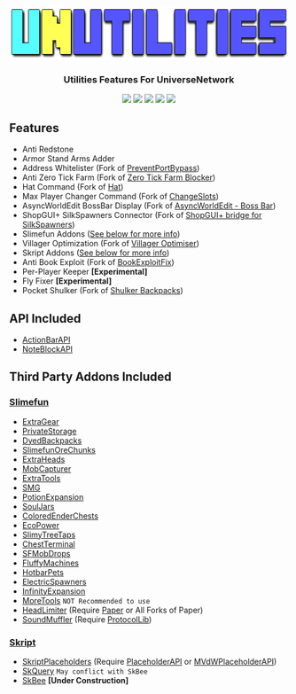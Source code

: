 <!-- PROJECT LOGO -->
<br />
<div align="center">
  <a href="http://github.com/UniverseNetwork/UNUtilities">
    <img src="src/main/resources/icon.png" alt="Logo" width="663" height="95">
  </a>
  <h3 align="center">Utilities Features For UniverseNetwork</h3>
  <p align="center">
    <a href="http://github.com/UniverseNetwork/UNUtilities/graphs/contributors"><img src="http://img.shields.io/github/contributors/UniverseNetwork/UNUtilities?style=for-the-badge"/></a>
    <a href="http://github.com/UniverseNetwork/UNUtilities/network/members"><img src="http://img.shields.io/github/forks/UniverseNetwork/UNUtilities?style=for-the-badge"/></a>
    <a href="http://github.com/UniverseNetwork/UNUtilities/stargazers"><img src="http://img.shields.io/github/stars/UniverseNetwork/UNUtilities?style=for-the-badge"/></a>
    <a href="http://github.com/UniverseNetwork/UNUtilities/issues"><img src="http://img.shields.io/github/issues/UniverseNetwork/UNUtilities?style=for-the-badge"/></a>
    <a href="http://github.com/UniverseNetwork/UNUtilities"><img src="http://img.shields.io/github/languages/code-size/UniverseNetwork/UNUtilities?style=for-the-badge"/></a>
  </p>
</div>

## Features
- Anti Redstone
- Armor Stand Arms Adder
- Address Whitelister (Fork of [PreventPortBypass](http://spigotmc.org/resources/54934))
- Anti Zero Tick Farm (Fork of [Zero Tick Farm Blocker](http://spigotmc.org/resources/72737))
- Hat Command (Fork of [Hat](http://spigotmc.org/resources/33980))
- Max Player Changer Command (Fork of [ChangeSlots](http://spigotmc.org/resources/49648))
- AsyncWorldEdit BossBar Display (Fork of [AsyncWorldEdit - Boss Bar](http://spigotmc.org/resources/76600))
- ShopGUI+ SilkSpawners Connector (Fork of [ShopGUI+ bridge for SilkSpawners](http://spigotmc.org/resources/73949))
- Slimefun Addons ([See below for more info](#slimefun))
- Villager Optimization (Fork of [Villager Optimiser](http://spigotmc.org/resources/68517))
- Skript Addons ([See below for more info](#skript))
- Anti Book Exploit (Fork of [BookExploitFix](http://spigotmc.org/resources/5897))
- Per-Player Keeper **[Experimental]**
- Fly Fixer **[Experimental]**
- Pocket Shulker (Fork of [Shulker Backpacks](http://spigotmc.org/resources/67466))

## API Included
- [ActionBarAPI](http://spigotmc.org/resources/1315)
- [NoteBlockAPI](http://ci.haprosgames.com/job/NoteBlockAPI-2.0/lastSuccessfulBuild)

## Third Party Addons Included
### [Slimefun](http://thebusybiscuit.github.io/builds)
- [ExtraGear](http://thebusybiscuit.github.io/builds/TheBusyBiscuit/ExtraGear/master)
- [PrivateStorage](http://thebusybiscuit.github.io/builds/TheBusyBiscuit/PrivateStorage/master)
- [DyedBackpacks](http://thebusybiscuit.github.io/builds/TheBusyBiscuit/DyedBackpacks/master)
- [SlimefunOreChunks](http://thebusybiscuit.github.io/builds/TheBusyBiscuit/SlimefunOreChunks/master)
- [ExtraHeads](http://thebusybiscuit.github.io/builds/TheBusyBiscuit/ExtraHeads/master)
- [MobCapturer](http://thebusybiscuit.github.io/builds/TheBusyBiscuit/MobCapturer/master)
- [ExtraTools](http://thebusybiscuit.github.io/builds/Sfiguz7/ExtraTools/master)
- [SMG](http://thebusybiscuit.github.io/builds/Sefiraat/SMG/master)
- [PotionExpansion](http://thebusybiscuit.github.io/builds/EpicPlayerA10/PotionExpansion/master)
- [SoulJars](http://thebusybiscuit.github.io/builds/TheBusyBiscuit/SoulJars/master)
- [ColoredEnderChests](http://thebusybiscuit.github.io/builds/TheBusyBiscuit/ColoredEnderChests/master)
- [EcoPower](http://thebusybiscuit.github.io/builds/TheBusyBiscuit/EcoPower/master)
- [SlimyTreeTaps](http://thebusybiscuit.github.io/builds/TheBusyBiscuit/SlimyTreeTaps/master)
- [ChestTerminal](http://thebusybiscuit.github.io/builds/TheBusyBiscuit/ChestTerminal/master)
- [SFMobDrops](http://thebusybiscuit.github.io/builds/WalshyDev/SFMobDrops/main)
- [FluffyMachines](http://thebusybiscuit.github.io/builds/NCBPFluffyBear/FluffyMachines/master)
- [HotbarPets](http://thebusybiscuit.github.io/builds/TheBusyBiscuit/HotbarPets/master)
- [ElectricSpawners](http://thebusybiscuit.github.io/builds/TheBusyBiscuit/ElectricSpawners/master)
- [InfinityExpansion](http://thebusybiscuit.github.io/builds/Mooy1/InfinityExpansion/master)
- [MoreTools](http://thebusybiscuit.github.io/builds/LinoxGH/MoreTools/build) `NOT Recommended to use`
- [HeadLimiter](http://thebusybiscuit.github.io/builds/J3fftw1/HeadLimiter/master) (Require [Paper](http://papermc.io/downloads) or All Forks of Paper)
- [SoundMuffler](http://thebusybiscuit.github.io/builds/J3fftw1/SoundMuffler/master) (Require [ProtocolLib](http://spigotmc.org/resources/1997))

### [Skript](http://skunity.com/downloads)
- [SkriptPlaceholders](http://github.com/APickledWalrus/skript-placeholders/releases) (Require [PlaceholderAPI](http://spigotmc.org/resources/6245) or [MVdWPlaceholderAPI](http://spigotmc.org/resources/11182))
- [SkQuery](http://github.com/SkQuery/SkQuery/releases) `May conflict with SkBee`
- [SkBee](http://github.com/ShaneBeee/SkBee/releases) **[Under Construction]**
